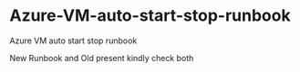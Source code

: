 # Azure-VM-auto-start-stop-runbook
Azure VM auto start stop runbook

New Runbook and Old present kindly check both

